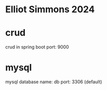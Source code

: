 # Elliot Simmons 2024
# crud
 crud in spring boot
 port: 9000

 # mysql
 mysql database name: db
 port: 3306 (default)
